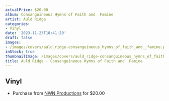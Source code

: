 ```yaml
---
actualPrice: $20.00
album: Consanguineous Hymns of Faith and  Famine
artist: Auld Ridge
categories:
- Vinyl
date: '2023-11-23T18:41:20'
draft: false
images:
- /images/covers/auld_ridge-consanguineous_hymns_of_faith_and__famine.png
inStock: true
thumbnailImage: /images/covers/auld_ridge-consanguineous_hymns_of_faith_and__famine-thumb.png
title: Auld Ridge - Consanguineous Hymns of Faith and  Famine
---
```


## Vinyl
* Purchase from [NWN Productions](http://shop.nwnprod.com/index.php?route=product/product&path=75&product_id=36742&sort=pd.name&order=ASC) for $20.00
